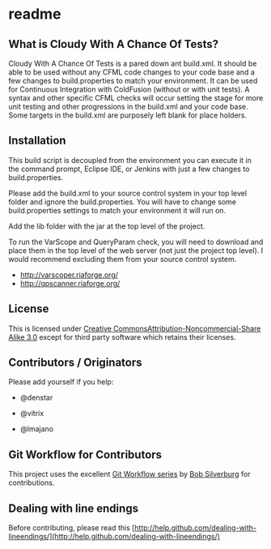 # readme

## What is Cloudy With A Chance Of Tests?
Cloudy With A Chance Of Tests is a pared down ant build.xml. It should be able to be used without any CFML code changes to your code base and a few changes to build.properties to match your environment. It can be used for Continuous Integration with ColdFusion (without or with unit tests). A syntax and other specific CFML checks will occur setting the stage for more unit testing and other progressions in the build.xml and your code base. Some targets in the build.xml are purposely left blank for place holders.

## Installation
This build script is decoupled from the environment you can execute it in the command prompt, Eclipse IDE, or Jenkins with just a few changes to build.properties. 

Please add the build.xml to your source control system in your top level folder and ignore the build.properties. You will have to change some build.properties settings to match your environment it will run on. 

Add the lib folder with the jar at the top level of the project. 

To run the VarScope and QueryParam check, you will need to download and place them in the top level of the web server (not just the project top level). I would recommend excluding them from your source control system.
* http://varscoper.riaforge.org/
* http://qpscanner.riaforge.org/

## License

This is licensed under [Creative CommonsAttribution-Noncommercial-Share Alike 3.0](http://creativecommons.org/licenses/by-nc-sa/3.0/us/) except for third party software which retains their licenses. 

## Contributors / Originators

Please add yourself if you help:

* @denstar

* @vitrix

* @lmajano

## Git Workflow for Contributors

This project uses the excellent [Git Workflow series](http://www.silverwareconsulting.com/index.cfm/Git-Workflow) by [Bob Silverburg](https://github.com/bobsilverberg/) for contributions.

## Dealing with line endings

Before contributing, please read this [http://help.github.com/dealing-with-lineendings/](http://help.github.com/dealing-with-lineendings/)